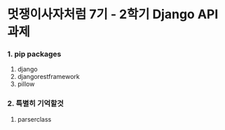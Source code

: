 # 멋쟁이사자처럼 7기 - 2학기 Django API 과제

### 1. pip packages
1. django
2. djangorestframework
3. pillow

### 2. 특별히 기억할것
1. parserclass
